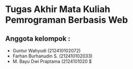 # Tugas Akhir Mata Kuliah Pemrograman Berbasis Web
## Anggota kelompok : 
- Guntur Wahyudi (212410102072)
- Farhan Burhanudin S. (212410102033)
- M. Bayu Dwi Praptama (2124101020
$
